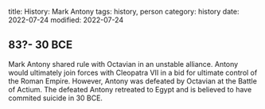 title: History: Mark Antony
tags: history, person
category: history
date: 2022-07-24
modified: 2022-07-24


 83?-
30 BCE
-
Mark Antony shared rule
 with Octavian
 in an unstable alliance. Antony would
 ultimately join forces with Cleopatra VII in a bid for ultimate
 control of the Roman Empire. However, Antony was defeated by
 Octavian at the Battle of Actium. The defeated Antony
 retreated to Egypt and is believed to have commited suicide in 30 BCE.




